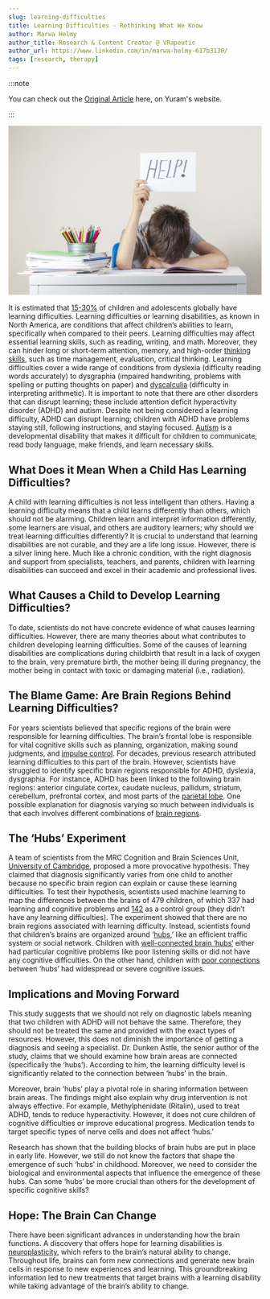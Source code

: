```yaml
---
slug: learning-difficulties
title: Learning Difficulties - Rethinking What We Know
author: Marwa Helmy
author_title: Research & Content Creator @ VRapeutic
author_url: https://www.linkedin.com/in/marwa-helmy-617b3130/
tags: [research, therapy]
---
```


:::note

You can check out the [Original Article](http://yuram.tech/learning-difficulties-rethinking-what-we-know/) here, on Yuram's website.

:::

![i1](y7.png)

It is estimated that [15-30%](https://www.cam.ac.uk/research/news/learning-difficulties-due-to-poor-connectivity-not-specific-brain-regions-study-shows) of children and adolescents globally have learning difficulties. Learning difficulties or learning disabilities, as known in North America, are conditions that affect children’s abilities to learn, specifically when compared to their peers. Learning difficulties may affect essential learning skills, such as reading, writing, and math. Moreover, they can hinder long or short-term attention, memory, and high-order [thinking skills](https://www.thoughtco.com/higher-order-thinking-skills-hots-education-3111297), such as time management, evaluation, critical thinking. Learning difficulties cover a wide range of conditions from dyslexia (difficulty reading words accurately) to dysgraphia (impaired handwriting, problems with spelling or putting thoughts on paper) and [dyscalculia](https://psychcentral.com/news/2020/03/13/new-research-childrens-learning-disorders-are-a-brain-connectivity-issue/154548.html) (difficulty in interpreting arithmetic). It is important to note that there are other disorders that can disrupt learning; these include attention deficit hyperactivity disorder (ADHD) and autism. Despite not being considered a learning difficulty, ADHD can disrupt learning; children with ADHD have problems staying still, following instructions, and staying focused.  [Autism](https://www.nhs.uk/conditions/autism/what-is-autism/) is a developmental disability that makes it difficult for children to communicate, read body language, make friends, and learn necessary skills. 

<!--truncate-->

## What Does it Mean When a Child Has Learning Difficulties?
A child with learning difficulties is not less intelligent than others. Having a learning difficulty means that a child learns differently than others, which should not be alarming. Children learn and interpret information differently, some learners are visual, and others are auditory learners; why should we treat learning difficulties differently? It is crucial to understand that learning disabilities are not curable, and they are a life long issue. However, there is a silver lining here. Much like a chronic condition, with the right diagnosis and support from specialists, teachers, and parents, children with learning disabilities can succeed and excel in their academic and professional lives.  

## What Causes a Child to Develop Learning Difficulties?
To date, scientists do not have concrete evidence of what causes learning difficulties. However, there are many theories about what contributes to children developing learning difficulties. Some of the causes of learning disabilities are complications during childbirth that result in a lack of oxygen to the brain,  very premature birth, the mother being ill during pregnancy, the mother being in contact with toxic or damaging material (i.e., radiation). 

## The Blame Game: Are Brain Regions Behind Learning Difficulties?
For years scientists believed that specific regions of the brain were responsible for learning difficulties. The brain’s frontal lobe is responsible for vital cognitive skills such as planning, organization, making sound judgments, and [impulse control](https://www.neuroskills.com/brain-injury/frontal-lobes/). For decades, previous research attributed learning difficulties to this part of the brain. However, scientists have struggled to identify specific brain regions responsible for ADHD, dyslexia, dysgraphia. For instance, ADHD has been linked to the following brain regions: anterior cingulate cortex, caudate nucleus, pallidum, striatum, cerebellum, prefrontal cortex, and most parts of the [parietal lobe](https://www.sciencedaily.com/releases/2020/02/200227114457.htm). One possible explanation for diagnosis varying so much between individuals is that each involves different combinations of [brain regions](https://www.cam.ac.uk/research/news/learning-difficulties-due-to-poor-connectivity-not-specific-brain-regions-study-shows).

## The ‘Hubs’ Experiment
A team of scientists from the MRC Cognition and Brain Sciences Unit, [University of Cambridge](https://www.cam.ac.uk/research/news/learning-difficulties-due-to-poor-connectivity-not-specific-brain-regions-study-shows), proposed a more provocative hypothesis. They claimed that diagnosis significantly varies from one child to another because no specific brain region can explain or cause these learning difficulties. To test their hypothesis, scientists used machine learning to map the differences between the brains of 479 children, of which 337 had learning and cognitive problems and [142](https://www.sciencetimes.com/articles/24937/20200303/poor-connections-specific-brain-regions-cause-learning-difficulties-new-study.htm) as a control group (they didn’t have any learning difficulties). The experiment showed that there are no brain regions associated with learning difficulty. Instead, scientists found that children’s brains are organized around ‘[hubs](https://www.sciencedaily.com/releases/2020/02/200227114457.htm),’ like an efficient traffic system or social network. Children with [well-connected brain ‘hubs‘](https://www.sciencedaily.com/releases/2020/02/200227114457.htm) either had particular cognitive problems like poor listening skills or did not have any cognitive difficulties. On the other hand, children with [poor connections](https://www.astlelab.com/post/currentbiology) between ‘hubs’ had widespread or severe cognitive issues.

## Implications and Moving Forward
This study suggests that we should not rely on diagnostic labels meaning that two children with ADHD will not behave the same. Therefore, they should not be treated the same and provided with the exact types of resources. However, this does not diminish the importance of getting a diagnosis and seeing a specialist. Dr. Dunken Astle, the senior author of the study, claims that we should examine how brain areas are connected (specifically the ‘hubs’). According to him, the learning difficulty level is significantly related to the connection between ‘hubs’ in the brain.

Moreover, brain ‘hubs’ play a pivotal role in sharing information between brain areas. The findings might also explain why drug intervention is not always effective. For example, Methylphenidate (Ritalin), used to treat ADHD, tends to reduce hyperactivity. However, it does not cure children of cognitive difficulties or improve educational progress. Medication tends to target specific types of nerve cells and does not affect ‘hubs.’  

Research has shown that the building blocks of brain hubs are put in place in early life. However, we still do not know the factors that shape the emergence of such ‘hubs’ in childhood. Moreover, we need to consider the biological and environmental aspects that influence the emergence of these hubs. Can some ‘hubs’ be more crucial than others for the development of specific cognitive skills?

## Hope: The Brain Can Change
There have been significant advances in understanding how the brain functions. A discovery that offers hope for learning disabilities is [neuroplasticity](https://positivepsychology.com/neuroplasticity/), which refers to the brain’s natural ability to change. Throughout life, brains can form new connections and generate new brain cells in response to new experiences and learning. This groundbreaking information led to new treatments that target brains with a learning disability while taking advantage of the brain’s ability to change.